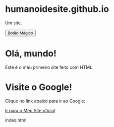 # humanoidesite.github.io
Um site.


<!DOCTYPE html>
<html>
  <body>
    <button onclick="alert('Você clicou no Botão Mágico!')">Botão Mágico</button>
  </body>
</html>


<!DOCTYPE html>
<html lang="pt">
<head>
  <meta charset="UTF-8">
  <meta name="viewport" content="width=device-width, initial-scale=1.0">
  <title>Meu Primeiro Site</title>
</head>
<body>
  <h1>Olá, mundo!</h1>
  <p>Este é o meu primeiro site feito com HTML.</p>
</body>
</html>

<!DOCTYPE html>
<html lang="pt">
<head>
  <meta charset="UTF-8">
  <meta name="viewport" content="width=device-width, initial-scale=1.0">
  <title>Meu Site com Link</title>
</head>
<body>
  <h1>Visite o Google!</h1>
  <p>Clique no link abaixo para ir ao Google:</p>
  <a href="https://humanoidesite.github.io" target="_blank">Ir para o Meu Site oficial</a>
</body>
</html>

index.html
